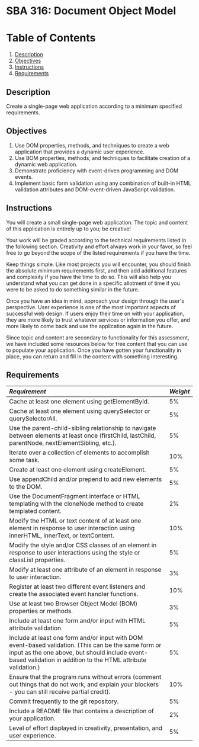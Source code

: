 # SBA 316: Document Object Model 

# Table of Contents
1. [Description](#description)
2. [Objectives](#objectives)
3. [Instructions](#instructions)
4. [Requirements](#requirements)


## Description
Create a single-page web application according to a minimum specified requirements.

## Objectives
1. Use DOM properties, methods, and techniques to create a web application that provides a dynamic user experience.
2. Use BOM properties, methods, and techniques to facilitate creation of a dynamic web application.
3. Demonstrate proficiency with event-driven programming and DOM events.
4. Implement basic form validation using any combination of built-in HTML validation attributes and DOM-event-driven JavaScript validation.

## Instructions
You will create a small single-page web application. The topic and content of this application is entirely up to you; be creative!

Your work will be graded according to the technical requirements listed in the following section. Creativity and effort always work in your favor, so feel free to go beyond the scope of the listed requirements if you have the time.

Keep things simple. Like most projects you will encounter, you should finish the absolute minimum requirements first, and then add additional features and complexity if you have the time to do so. This will also help you understand what you can get done in a specific allotment of time if you were to be asked to do something similar in the future.

Once you have an idea in mind, approach your design through the user's perspective. User experience is one of the most important aspects of successful web design. If users enjoy their time on with your application, they are more likely to trust whatever services or information you offer, and more likely to come back and use the application again in the future.

Since topic and content are secondary to functionality for this assessment, we have included some resources below for free content that you can use to populate your application. Once you have gotten your functionality in place, you can return and fill in the content with something interesting.

## Requirements

| ***Requirement*** | ***Weight***    |
|:--------------|-----------|
| Cache at least one element using getElementById. | 5%     |
| Cache at least one element using querySelector or querySelectorAll.     | 5%  |
| Use the parent-child-sibling relationship to navigate between elements at least once (firstChild, lastChild, parentNode, nextElementSibling, etc.).    | 5%  |
| Iterate over a collection of elements to accomplish some task. | 10%     |
| Create at least one element using createElement.     | 5%  |
| Use appendChild and/or prepend to add new elements to the DOM. | 5%     |
| Use the DocumentFragment interface or HTML templating with the cloneNode method to create templated content.     | 2%  |
| Modify the HTML or text content of at least one element in response to user interaction using innerHTML, innerText, or textContent. | 10%     |
| Modify the style and/or CSS classes of an element in response to user interactions using the style or classList properties.    | 5%  |
| Modify at least one attribute of an element in response to user interaction. | 3%     |
| Register at least two different event listeners and create the associated event handler functions.    | 10%  |
| Use at least two Browser Object Model (BOM) properties or methods. | 3%     |
| Include at least one form and/or input with HTML attribute validation.     | 5%  |
| Include at least one form and/or input with DOM event-based validation. (This can be the same form or input as the one above, but should include event-based validation in addition to the HTML attribute validation.) | 5%     |
| Ensure that the program runs without errors (comment out things that do not work, and explain your blockers - you can still receive partial credit).    | 10%  |
| Commit frequently to the git repository. | 5%     |
| Include a README file that contains a description of your application.    | 2%  |
|Level of effort displayed in creativity, presentation, and user experience. | 5% |
